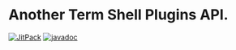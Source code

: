 # Another Term Shell Plugins API.

[![JitPack](https://jitpack.io/v/green-green-avk/AnotherTermShellPluginUtils.svg)](https://jitpack.io/#green-green-avk/AnotherTermShellPluginUtils)
[![javadoc](https://img.shields.io/badge/javadoc-latest-green)](https://javadoc.jitpack.io/com/github/green-green-avk/AnotherTermShellPluginUtils/latest/javadoc/)
